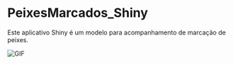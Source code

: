 # PeixesMarcados_Shiny
Este aplicativo Shiny é um modelo para acompanhamento de marcação de peixes.

![GIF](www/Shiny_app.gif)
